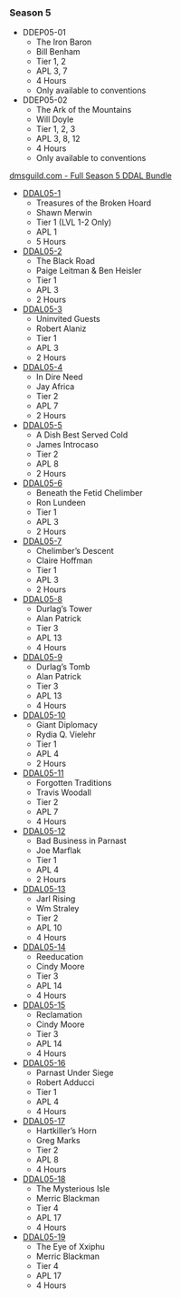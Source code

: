 ### Season 5
* DDEP05-01
    * The Iron Baron
    * Bill Benham
    * Tier 1, 2
    * APL 3, 7
    * 4 Hours
    * Only available to conventions
* DDEP05-02
    * The Ark of the Mountains
    * Will Doyle
    * Tier 1, 2, 3
    * APL 3, 8, 12
    * 4 Hours
    * Only available to conventions

[dmsguild.com - Full Season 5 DDAL Bundle](http://www.dmsguild.com/product/230535/DDAL05-Storm-Kings-Thunder-BUNDLE?affiliate_id=757342)

* [DDAL05-1](http://www.dmsguild.com/product/189132/DDAL0501-Treasure-of-the-Broken-Hoard-5e?affiliate_id=757342)
    * Treasures of the Broken Hoard
    * Shawn Merwin
    * Tier 1 (LVL 1-2 Only)
    * APL 1
    * 5 Hours
* [DDAL05-2](http://www.dmsguild.com/product/193201/DDAL0502-The-Black-Road-5e?affiliate_id=757342)
    * The Black Road
    * Paige Leitman & Ben Heisler
    * Tier 1
    * APL 3
    * 2 Hours
* [DDAL05-3](http://www.dmsguild.com/product/193202/DDAL0503-Uninvited-Guests-5e?affiliate_id=757342)
    * Uninvited Guests
    * Robert Alaniz
    * Tier 1
    * APL 3
    * 2 Hours
* [DDAL05-4](http://www.dmsguild.com/product/195810/DDAL0504-In-Dire-Need-5e?affiliate_id=757342)
    * In Dire Need
    * Jay Africa
    * Tier 2
    * APL 7
    * 2 Hours
* [DDAL05-5](http://www.dmsguild.com/product/195811/DDAL0505-A-Dish-Best-Served-Cold-5e?affiliate_id=757342)
    * A Dish Best Served Cold
    * James Introcaso
    * Tier 2
    * APL 8
    * 2 Hours
* [DDAL05-6](http://www.dmsguild.com/product/197743/DDAL0506-Beneath-the-Fetid-Chelimber-5e?affiliate_id=757342)
    * Beneath the Fetid Chelimber
    * Ron Lundeen
    * Tier 1
    * APL 3
    * 2 Hours
* [DDAL05-7](http://www.dmsguild.com/product/197746/DDAL0507-Chelimbers-Descent-5e?affiliate_id=757342)
    * Chelimber’s Descent
    * Claire Hoffman
    * Tier 1
    * APL 3
    * 2 Hours
* [DDAL05-8](http://www.dmsguild.com/product/199490/DDAL0508-Durlags-Tower-5e?affiliate_id=757342)
    * Durlag’s Tower
    * Alan Patrick
    * Tier 3
    * APL 13
    * 4 Hours
* [DDAL05-9](http://www.dmsguild.com/product/199491/DDAL0509-Durlags-Tomb-5e?affiliate_id=757342)
    * Durlag’s Tomb
    * Alan Patrick
    * Tier 3
    * APL 13
    * 4 Hours
* [DDAL05-10](http://www.dmsguild.com/product/199492/DDAL0510-Giant-Diplomacy-5e?affiliate_id=757342)
    * Giant Diplomacy
    * Rydia Q. Vielehr
    * Tier 1
    * APL 4
    * 2 Hours
* [DDAL05-11](http://www.dmsguild.com/product/199495/DDAL0511-Forgotten-Traditions-5e?affiliate_id=757342)
    * Forgotten Traditions
    * Travis Woodall
    * Tier 2
    * APL 7
    * 4 Hours
* [DDAL05-12](http://www.dmsguild.com/product/202446/DDAL0512-Bad-Business-in-Parnast-5e?affiliate_id=757342)
    * Bad Business in Parnast
    * Joe Marflak
    * Tier 1
    * APL 4
    * 2 Hours
* [DDAL05-13](http://www.dmsguild.com/product/202448/DDAL0513-Jarl-Rising-5e?affiliate_id=757342)
    * Jarl Rising
    * Wm Straley
    * Tier 2
    * APL 10
    * 4 Hours
* [DDAL05-14](http://www.dmsguild.com/product/202449/DDAL0514-Reeducation-5e?affiliate_id=757342)
    * Reeducation
    * Cindy Moore
    * Tier 3
    * APL 14
    * 4 Hours
* [DDAL05-15](http://www.dmsguild.com/product/202450/DDAL0515-Reclamation-5e?affiliate_id=757342)
    * Reclamation
    * Cindy Moore
    * Tier 3
    * APL 14
    * 4 Hours
* [DDAL05-16](http://www.dmsguild.com/product/204801/DDAL0516-Parnast-Under-Siege-5e?affiliate_id=757342)
    * Parnast Under Siege
    * Robert Adducci
    * Tier 1
    * APL 4
    * 4 Hours
* [DDAL05-17](http://www.dmsguild.com/product/206285/DDAL0517-Hartkillers-Horn-5e?affiliate_id=757342)
    * Hartkiller’s Horn
    * Greg Marks
    * Tier 2
    * APL 8
    * 4 Hours
* [DDAL05-18](http://www.dmsguild.com/product/204803/DDAL0518-The-Mysterious-Isle-5e?affiliate_id=757342)
    * The Mysterious Isle
    * Merric Blackman
    * Tier 4
    * APL 17
    * 4 Hours
* [DDAL05-19](http://www.dmsguild.com/product/204805/DDAL0519-Eye-of-Xxiphu-5e?affiliate_id=757342)
    * The Eye of Xxiphu
    * Merric Blackman
    * Tier 4
    * APL 17
    * 4 Hours
